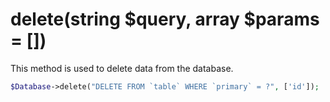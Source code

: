 # delete(string $query, array $params = [])
This method is used to delete data from the database.

```php
$Database->delete("DELETE FROM `table` WHERE `primary` = ?", ['id']);
```
